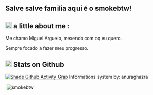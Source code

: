 ## Salve salve familia aqui é o smokebtw!


## <img src="https://cdn.discordapp.com/emojis/864817657479692298.gif?v=1" width="20px" alt="hi"> a little about me :
Me chamo Miguel Arguelo, mexendo com oq eu quero.
  
Sempre focado a fazer meu progresso.



## <img src="https://cdn.discordapp.com/emojis/864816587298439189.gif?v=1" width="20px" alt="hi">  Stats on Github
[![Shade Github Activity Grap](https://activity-graph.herokuapp.com/graph?username=smokebtw&theme=react-dark)](https://github.com/shadegg?tab=repositories)
Informations system by: anuraghazra
<p>&nbsp;<img align="center" src="https://github-readme-stats.vercel.app/api?username=smokebtw&show_icons=true&locale=en" alt="smokebtw" /></p> 
